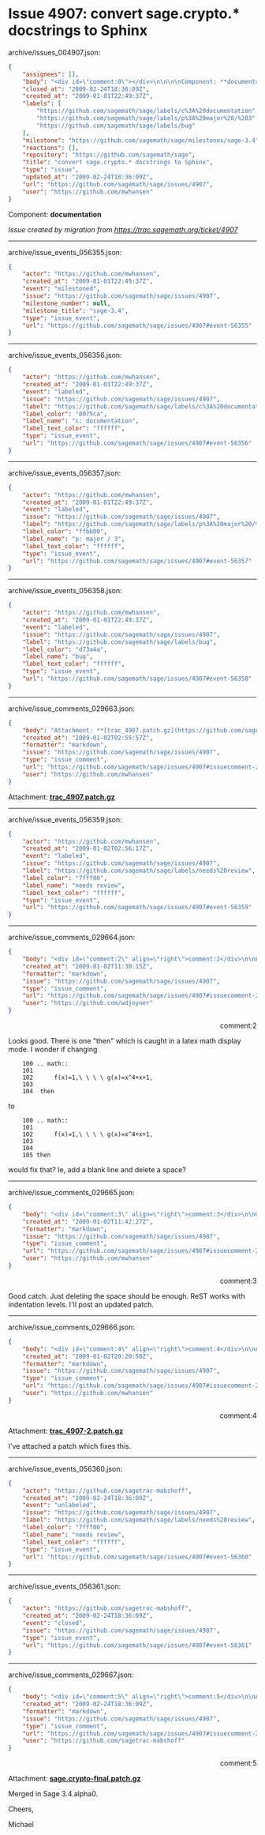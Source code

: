 # Issue 4907: convert sage.crypto.* docstrings to Sphinx

archive/issues_004907.json:
```json
{
    "assignees": [],
    "body": "<div id=\"comment:0\"></div>\n\n\n\nComponent: **documentation**\n\n_Issue created by migration from https://trac.sagemath.org/ticket/4907_\n\n",
    "closed_at": "2009-02-24T18:36:09Z",
    "created_at": "2009-01-01T22:49:37Z",
    "labels": [
        "https://github.com/sagemath/sage/labels/c%3A%20documentation",
        "https://github.com/sagemath/sage/labels/p%3A%20major%20/%203",
        "https://github.com/sagemath/sage/labels/bug"
    ],
    "milestone": "https://github.com/sagemath/sage/milestones/sage-3.4",
    "reactions": [],
    "repository": "https://github.com/sagemath/sage",
    "title": "convert sage.crypto.* docstrings to Sphinx",
    "type": "issue",
    "updated_at": "2009-02-24T18:36:09Z",
    "url": "https://github.com/sagemath/sage/issues/4907",
    "user": "https://github.com/mwhansen"
}
```
<div id="comment:0"></div>



Component: **documentation**

_Issue created by migration from https://trac.sagemath.org/ticket/4907_





---

archive/issue_events_056355.json:
```json
{
    "actor": "https://github.com/mwhansen",
    "created_at": "2009-01-01T22:49:37Z",
    "event": "milestoned",
    "issue": "https://github.com/sagemath/sage/issues/4907",
    "milestone_number": null,
    "milestone_title": "sage-3.4",
    "type": "issue_event",
    "url": "https://github.com/sagemath/sage/issues/4907#event-56355"
}
```



---

archive/issue_events_056356.json:
```json
{
    "actor": "https://github.com/mwhansen",
    "created_at": "2009-01-01T22:49:37Z",
    "event": "labeled",
    "issue": "https://github.com/sagemath/sage/issues/4907",
    "label": "https://github.com/sagemath/sage/labels/c%3A%20documentation",
    "label_color": "0075ca",
    "label_name": "c: documentation",
    "label_text_color": "ffffff",
    "type": "issue_event",
    "url": "https://github.com/sagemath/sage/issues/4907#event-56356"
}
```



---

archive/issue_events_056357.json:
```json
{
    "actor": "https://github.com/mwhansen",
    "created_at": "2009-01-01T22:49:37Z",
    "event": "labeled",
    "issue": "https://github.com/sagemath/sage/issues/4907",
    "label": "https://github.com/sagemath/sage/labels/p%3A%20major%20/%203",
    "label_color": "ffbb00",
    "label_name": "p: major / 3",
    "label_text_color": "ffffff",
    "type": "issue_event",
    "url": "https://github.com/sagemath/sage/issues/4907#event-56357"
}
```



---

archive/issue_events_056358.json:
```json
{
    "actor": "https://github.com/mwhansen",
    "created_at": "2009-01-01T22:49:37Z",
    "event": "labeled",
    "issue": "https://github.com/sagemath/sage/issues/4907",
    "label": "https://github.com/sagemath/sage/labels/bug",
    "label_color": "d73a4a",
    "label_name": "bug",
    "label_text_color": "ffffff",
    "type": "issue_event",
    "url": "https://github.com/sagemath/sage/issues/4907#event-56358"
}
```



---

archive/issue_comments_029663.json:
```json
{
    "body": "Attachment: **[trac_4907.patch.gz](https://github.com/sagemath/sage/files/ticket4907/trac_4907.patch.gz)**",
    "created_at": "2009-01-02T02:55:57Z",
    "formatter": "markdown",
    "issue": "https://github.com/sagemath/sage/issues/4907",
    "type": "issue_comment",
    "url": "https://github.com/sagemath/sage/issues/4907#issuecomment-29663",
    "user": "https://github.com/mwhansen"
}
```

Attachment: **[trac_4907.patch.gz](https://github.com/sagemath/sage/files/ticket4907/trac_4907.patch.gz)**



---

archive/issue_events_056359.json:
```json
{
    "actor": "https://github.com/mwhansen",
    "created_at": "2009-01-02T02:56:17Z",
    "event": "labeled",
    "issue": "https://github.com/sagemath/sage/issues/4907",
    "label": "https://github.com/sagemath/sage/labels/needs%20review",
    "label_color": "7fff00",
    "label_name": "needs review",
    "label_text_color": "ffffff",
    "type": "issue_event",
    "url": "https://github.com/sagemath/sage/issues/4907#event-56359"
}
```



---

archive/issue_comments_029664.json:
```json
{
    "body": "<div id=\"comment:2\" align=\"right\">comment:2</div>\n\nLooks good. There is one \"then\" which is caught in a latex math display mode. I wonder if changing\n\n```\n \t100\t.. math:: \n \t101\t \n \t102\t     f(x)=1,\\ \\ \\ \\ g(x)=x^4+x+1,  \n \t103\t \n \t104\t then \n```\nto\n\n```\n \t100\t.. math:: \n \t101\t \n \t102\t     f(x)=1,\\ \\ \\ \\ g(x)=x^4+x+1,  \n \t103\t \n\t104\t \n \t105\tthen \n```\nwould fix that? Ie, add a blank line and delete a space?",
    "created_at": "2009-01-02T11:30:15Z",
    "formatter": "markdown",
    "issue": "https://github.com/sagemath/sage/issues/4907",
    "type": "issue_comment",
    "url": "https://github.com/sagemath/sage/issues/4907#issuecomment-29664",
    "user": "https://github.com/wdjoyner"
}
```

<div id="comment:2" align="right">comment:2</div>

Looks good. There is one "then" which is caught in a latex math display mode. I wonder if changing

```
 	100	.. math:: 
 	101	 
 	102	     f(x)=1,\ \ \ \ g(x)=x^4+x+1,  
 	103	 
 	104	 then 
```
to

```
 	100	.. math:: 
 	101	 
 	102	     f(x)=1,\ \ \ \ g(x)=x^4+x+1,  
 	103	 
	104	 
 	105	then 
```
would fix that? Ie, add a blank line and delete a space?



---

archive/issue_comments_029665.json:
```json
{
    "body": "<div id=\"comment:3\" align=\"right\">comment:3</div>\n\nGood catch.  Just deleting the space should be enough.  ReST works with indentation levels.  I'll post an updated patch.",
    "created_at": "2009-01-02T11:42:27Z",
    "formatter": "markdown",
    "issue": "https://github.com/sagemath/sage/issues/4907",
    "type": "issue_comment",
    "url": "https://github.com/sagemath/sage/issues/4907#issuecomment-29665",
    "user": "https://github.com/mwhansen"
}
```

<div id="comment:3" align="right">comment:3</div>

Good catch.  Just deleting the space should be enough.  ReST works with indentation levels.  I'll post an updated patch.



---

archive/issue_comments_029666.json:
```json
{
    "body": "<div id=\"comment:4\" align=\"right\">comment:4</div>\n\nAttachment: **[trac_4907-2.patch.gz](https://github.com/sagemath/sage/files/ticket4907/trac_4907-2.patch.gz)**\n\nI've attached a patch which fixes this.",
    "created_at": "2009-01-02T20:20:50Z",
    "formatter": "markdown",
    "issue": "https://github.com/sagemath/sage/issues/4907",
    "type": "issue_comment",
    "url": "https://github.com/sagemath/sage/issues/4907#issuecomment-29666",
    "user": "https://github.com/mwhansen"
}
```

<div id="comment:4" align="right">comment:4</div>

Attachment: **[trac_4907-2.patch.gz](https://github.com/sagemath/sage/files/ticket4907/trac_4907-2.patch.gz)**

I've attached a patch which fixes this.



---

archive/issue_events_056360.json:
```json
{
    "actor": "https://github.com/sagetrac-mabshoff",
    "created_at": "2009-02-24T18:36:09Z",
    "event": "unlabeled",
    "issue": "https://github.com/sagemath/sage/issues/4907",
    "label": "https://github.com/sagemath/sage/labels/needs%20review",
    "label_color": "7fff00",
    "label_name": "needs review",
    "label_text_color": "ffffff",
    "type": "issue_event",
    "url": "https://github.com/sagemath/sage/issues/4907#event-56360"
}
```



---

archive/issue_events_056361.json:
```json
{
    "actor": "https://github.com/sagetrac-mabshoff",
    "created_at": "2009-02-24T18:36:09Z",
    "event": "closed",
    "issue": "https://github.com/sagemath/sage/issues/4907",
    "type": "issue_event",
    "url": "https://github.com/sagemath/sage/issues/4907#event-56361"
}
```



---

archive/issue_comments_029667.json:
```json
{
    "body": "<div id=\"comment:5\" align=\"right\">comment:5</div>\n\nAttachment: **[sage.crypto-final.patch.gz](https://github.com/sagemath/sage/files/ticket4907/sage.crypto-final.patch.gz)**\n\nMerged in Sage 3.4.alpha0.\n\nCheers,\n\nMichael",
    "created_at": "2009-02-24T18:36:09Z",
    "formatter": "markdown",
    "issue": "https://github.com/sagemath/sage/issues/4907",
    "type": "issue_comment",
    "url": "https://github.com/sagemath/sage/issues/4907#issuecomment-29667",
    "user": "https://github.com/sagetrac-mabshoff"
}
```

<div id="comment:5" align="right">comment:5</div>

Attachment: **[sage.crypto-final.patch.gz](https://github.com/sagemath/sage/files/ticket4907/sage.crypto-final.patch.gz)**

Merged in Sage 3.4.alpha0.

Cheers,

Michael
